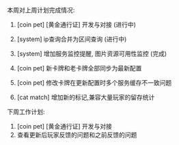 本周对上周计划完成情况:

1. [coin pet] [黄金通行证] 开发与对接 (进行中)
2. [system] ip查询合并为区间查询 (进行中)
3. [system] 增加服务监控提醒, 图片资源可用性监控 (完成)

4. [coin pet] 新卡牌和老卡牌全部同步为最新配置
5. [coin pet] 修改卡牌在更新配置时多个服务缓存不一致问题
6. [cat match] 增加新的标记,兼容大量玩家的留存统计

下周工作计划:

1. [coin pet] [黄金通行证] 开发与对接
2. 查看更新后玩家反馈的问题和之前反馈的问题